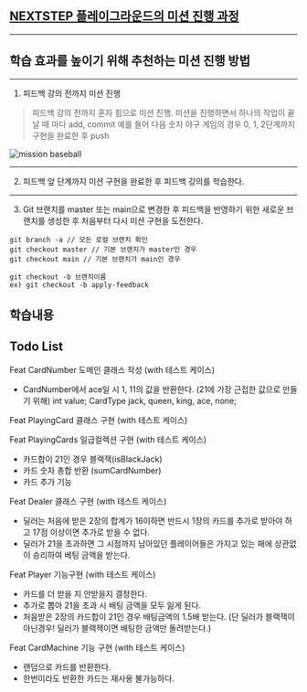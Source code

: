 ## [NEXTSTEP 플레이그라운드의 미션 진행 과정](https://github.com/next-step/nextstep-docs/blob/master/playground/README.md)

---
## 학습 효과를 높이기 위해 추천하는 미션 진행 방법

---
1. 피드백 강의 전까지 미션 진행 
> 피드백 강의 전까지 혼자 힘으로 미션 진행. 미션을 진행하면서 하나의 작업이 끝날 때 마다 add, commit
> 예를 들어 다음 숫자 야구 게임의 경우 0, 1, 2단계까지 구현을 완료한 후 push

![mission baseball](https://raw.githubusercontent.com/next-step/nextstep-docs/master/playground/images/mission_baseball.png)

---
2. 피드백 앞 단계까지 미션 구현을 완료한 후 피드백 강의를 학습한다.

---
3. Git 브랜치를 master 또는 main으로 변경한 후 피드백을 반영하기 위한 새로운 브랜치를 생성한 후 처음부터 다시 미션 구현을 도전한다.

```
git branch -a // 모든 로컬 브랜치 확인
git checkout master // 기본 브랜치가 master인 경우
git checkout main // 기본 브랜치가 main인 경우

git checkout -b 브랜치이름
ex) git checkout -b apply-feedback
```

## 학습내용


## Todo List
Feat CardNumber 도메인 클래스 작성 (with 테스트 케이스)

- CardNumber에서 ace일 시 1, 11의 값을 반환한다. (21에 가장 근접한 값으로 만들기 위해)
  int value;
  CardType jack, queen, king, ace, none;

Feat PlayingCard 클래스 구현  (with 테스트 케이스)

Feat PlayingCards 일급컬렉션 구현  (with 테스트 케이스)

- 카드합이 21인 경우 블랙잭(isBlackJack)
- 카드 숫자 총합 반환 (sumCardNumber)
- 카드 추가 기능


Feat Dealer 클래스 구현  (with 테스트 케이스)

- 딜러는 처음에 받은 2장의 합계가 16이하면 반드시 1장의 카드를 추가로 받아야 하고 17점 이상이면 추가로 받을 수 없다.
- 딜러가 21을 초과하면 그 시점까지 남아있던 플레이어들은 가지고 있는 패에 상관없이 승리하여 베팅 금액을 받는다.


Feat Player 기능구현  (with 테스트 케이스)

- 카드를 더 받을 지 안받을지 결정한다.
- 추가로 뽑아 21을 초과 시 배팅 금액을 모두 잃게 된다.
- 처음받은 2장의 카드합이 21인 경우 배팅금액의 1.5배 받는다. (단 딜러가 블랙잭이 아닌경우! 딜러가 블랙잭이면 배팅한 금액만 돌려받는다.)

Feat CardMachine 기능 구현  (with 테스트 케이스)
- 랜덤으로 카드를 반환한다.
- 한번이라도 반환한 카드는 재사용 불가능하다.